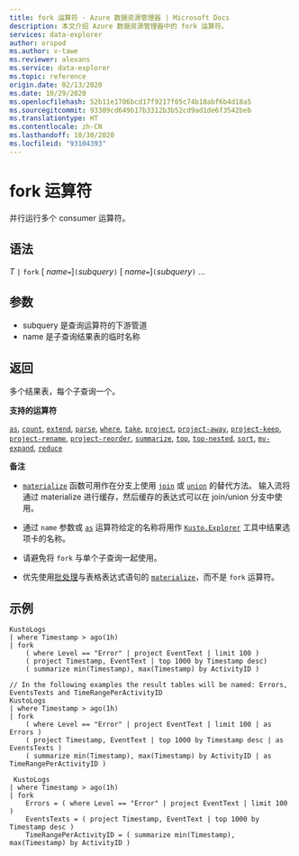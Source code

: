 ```yaml
---
title: fork 运算符 - Azure 数据资源管理器 | Microsoft Docs
description: 本文介绍 Azure 数据资源管理器中的 fork 运算符。
services: data-explorer
author: orspod
ms.author: v-tawe
ms.reviewer: alexans
ms.service: data-explorer
ms.topic: reference
origin.date: 02/13/2020
ms.date: 10/29/2020
ms.openlocfilehash: 52b11e1706bcd17f9217f05c74b18abf6b4d18a5
ms.sourcegitcommit: 93309cd649b17b3312b3b52cd9ad1de6f3542beb
ms.translationtype: HT
ms.contentlocale: zh-CN
ms.lasthandoff: 10/30/2020
ms.locfileid: "93104393"
---
```

# <a name="fork-operator"></a>fork 运算符

并行运行多个 consumer 运算符。

## <a name="syntax"></a>语法

*T* `|` `fork` [ *name*`=`]`(`*subquery*`)` [ *name*`=`]`(`*subquery*`)` ...

## <a name="arguments"></a>参数

* subquery 是查询运算符的下游管道
* name 是子查询结果表的临时名称

## <a name="returns"></a>返回

多个结果表，每个子查询一个。

**支持的运算符**

[`as`](asoperator.md), [`count`](countoperator.md), [`extend`](extendoperator.md), [`parse`](parseoperator.md), [`where`](whereoperator.md), [`take`](takeoperator.md), [`project`](projectoperator.md), [`project-away`](projectawayoperator.md), [`project-keep`](project-keep-operator.md), [`project-rename`](projectrenameoperator.md), [`project-reorder`](projectreorderoperator.md), [`summarize`](summarizeoperator.md), [`top`](topoperator.md), [`top-nested`](topnestedoperator.md), [`sort`](sortoperator.md), [`mv-expand`](mvexpandoperator.md), [`reduce`](reduceoperator.md)

**备注**

* [`materialize`](materializefunction.md) 函数可用作在分支上使用 [`join`](joinoperator.md) 或 [`union`](unionoperator.md) 的替代方法。
输入流将通过 materialize 进行缓存，然后缓存的表达式可以在 join/union 分支中使用。

* 通过 `name` 参数或 [`as`](asoperator.md) 运算符给定的名称将用作 [`Kusto.Explorer`](../tools/kusto-explorer.md) 工具中结果选项卡的名称。

* 请避免将 `fork` 与单个子查询一起使用。

* 优先使用[批处理](batches.md)与表格表达式语句的 [`materialize`](materializefunction.md)，而不是 `fork` 运算符。

## <a name="examples"></a>示例

```kusto
KustoLogs
| where Timestamp > ago(1h)
| fork
    ( where Level == "Error" | project EventText | limit 100 )
    ( project Timestamp, EventText | top 1000 by Timestamp desc)
    ( summarize min(Timestamp), max(Timestamp) by ActivityID )
 
// In the following examples the result tables will be named: Errors, EventsTexts and TimeRangePerActivityID
KustoLogs
| where Timestamp > ago(1h)
| fork
    ( where Level == "Error" | project EventText | limit 100 | as Errors )
    ( project Timestamp, EventText | top 1000 by Timestamp desc | as EventsTexts )
    ( summarize min(Timestamp), max(Timestamp) by ActivityID | as TimeRangePerActivityID )
    
 KustoLogs
| where Timestamp > ago(1h)
| fork
    Errors = ( where Level == "Error" | project EventText | limit 100 )
    EventsTexts = ( project Timestamp, EventText | top 1000 by Timestamp desc )
    TimeRangePerActivityID = ( summarize min(Timestamp), max(Timestamp) by ActivityID )
```